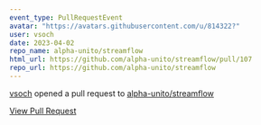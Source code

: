 ```yaml
---
event_type: PullRequestEvent
avatar: "https://avatars.githubusercontent.com/u/814322?"
user: vsoch
date: 2023-04-02
repo_name: alpha-unito/streamflow
html_url: https://github.com/alpha-unito/streamflow/pull/107
repo_url: https://github.com/alpha-unito/streamflow
---
```


<a href='https://github.com/vsoch' target='_blank'>vsoch</a> opened a pull request to <a href='https://github.com/alpha-unito/streamflow' target='_blank'>alpha-unito/streamflow</a>

<a href='https://github.com/alpha-unito/streamflow/pull/107' target='_blank'>View Pull Request</a>